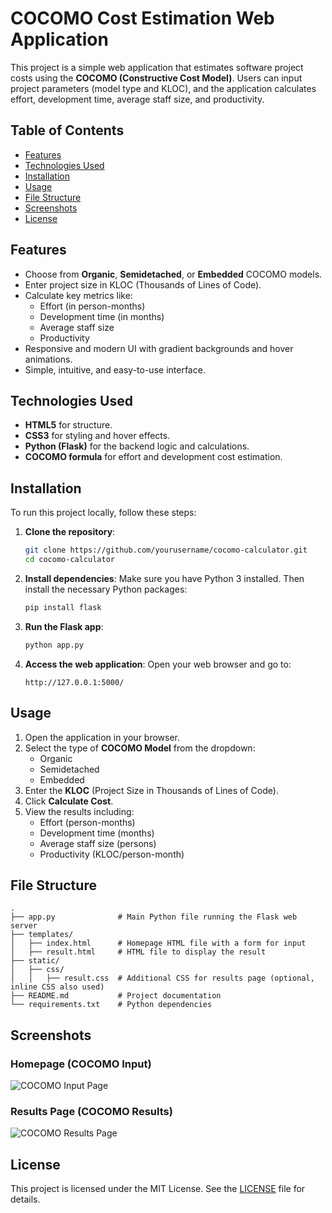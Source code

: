 
# COCOMO Cost Estimation Web Application

This project is a simple web application that estimates software project costs using the **COCOMO (Constructive Cost Model)**. Users can input project parameters (model type and KLOC), and the application calculates effort, development time, average staff size, and productivity.

## Table of Contents

- [Features](#features)
- [Technologies Used](#technologies-used)
- [Installation](#installation)
- [Usage](#usage)
- [File Structure](#file-structure)
- [Screenshots](#screenshots)
- [License](#license)

## Features

- Choose from **Organic**, **Semidetached**, or **Embedded** COCOMO models.
- Enter project size in KLOC (Thousands of Lines of Code).
- Calculate key metrics like:
  - Effort (in person-months)
  - Development time (in months)
  - Average staff size
  - Productivity
- Responsive and modern UI with gradient backgrounds and hover animations.
- Simple, intuitive, and easy-to-use interface.

## Technologies Used

- **HTML5** for structure.
- **CSS3** for styling and hover effects.
- **Python (Flask)** for the backend logic and calculations.
- **COCOMO formula** for effort and development cost estimation.

## Installation

To run this project locally, follow these steps:

1. **Clone the repository**:
   ```bash
   git clone https://github.com/yourusername/cocomo-calculator.git
   cd cocomo-calculator
   ```

2. **Install dependencies**:
   Make sure you have Python 3 installed. Then install the necessary Python packages:
   ```bash
   pip install flask
   ```

3. **Run the Flask app**:
   ```bash
   python app.py
   ```

4. **Access the web application**:
   Open your web browser and go to:
   ```
   http://127.0.0.1:5000/
   ```

## Usage

1. Open the application in your browser.
2. Select the type of **COCOMO Model** from the dropdown:
   - Organic
   - Semidetached
   - Embedded
3. Enter the **KLOC** (Project Size in Thousands of Lines of Code).
4. Click **Calculate Cost**.
5. View the results including:
   - Effort (person-months)
   - Development time (months)
   - Average staff size (persons)
   - Productivity (KLOC/person-month)

## File Structure

```
.
├── app.py              # Main Python file running the Flask web server
├── templates/
│   ├── index.html      # Homepage HTML file with a form for input
│   ├── result.html     # HTML file to display the result
├── static/
│   ├── css/
│   │   ├── result.css  # Additional CSS for results page (optional, inline CSS also used)
├── README.md           # Project documentation
└── requirements.txt    # Python dependencies
```

## Screenshots

### Homepage (COCOMO Input)
![COCOMO Input Page](screenshots/homepage.png)

### Results Page (COCOMO Results)
![COCOMO Results Page](screenshots/results.png)

## License

This project is licensed under the MIT License. See the [LICENSE](LICENSE) file for details.
